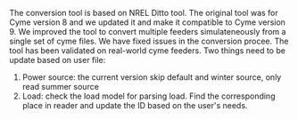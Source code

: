 The conversion tool is based on NREL Ditto tool. The original tool was for Cyme version 8 and we updated it and make it compatible to Cyme version 9. We improved the tool to convert multiple feeders simulateneously from a single set of cyme files. We have fixed issues in the conversion procee. The tool has been validated on real-world cyme feeders.
Two things need to be update based on user file:
1. Power source: the current version skip default and winter source, only read summer source
2. Load: check the load model for parsing load. 
Find the corresponding place in reader and update the ID based on the user's needs.